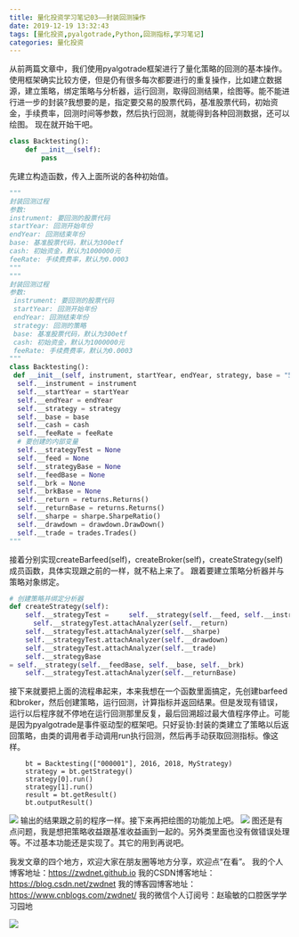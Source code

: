 ```yaml
---
title: 量化投资学习笔记03——封装回测操作
date: 2019-12-19 13:32:43
tags: [量化投资,pyalgotrade,Python,回测指标,学习笔记]
categories: 量化投资
---
```

从前两篇文章中，我们使用pyalgotrade框架进行了量化策略的回测的基本操作。使用框架确实比较方便，但是仍有很多每次都要进行的重复操作，比如建立数据源，建立策略，绑定策略与分析器，运行回测，取得回测结果，绘图等。能不能进行进一步的封装?我想要的是，指定要交易的股票代码，基准股票代码，初始资金，手续费率，回测时间等参数，然后执行回测，就能得到各种回测数据，还可以绘图。
现在就开始干吧。
```python
class Backtesting():
    def __init__(self):
        pass
```
先建立构造函数，传入上面所说的各种初始值。
```python
"""
封装回测过程
参数:
instrument: 要回测的股票代码
startYear: 回测开始年份
endYear: 回测结束年份
base: 基准股票代码，默认为300etf
cash: 初始资金，默认为1000000元
feeRate: 手续费费率，默认为0.0003
"""
"""
封装回测过程
参数:
 instrument: 要回测的股票代码
 startYear: 回测开始年份
 endYear: 回测结束年份
 strategy: 回测的策略
 base: 基准股票代码，默认为300etf
 cash: 初始资金，默认为1000000元
 feeRate: 手续费费率，默认为0.0003
"""
class Backtesting():
 def __init__(self, instrument, startYear, endYear, strategy, base = "510300", cash = 1000000, feeRate = 0.0003):
  self.__instrument = instrument
  self.__startYear = startYear
  self.__endYear = endYear
  self.__strategy = strategy
  self.__base = base
  self.__cash = cash
  self.__feeRate = feeRate
  # 要创建的内部变量
  self.__strategyTest = None
  self.__feed = None
  self.__strategyBase = None
  self.__feedBase = None
  self.__brk = None
  self.__brkBase = None
  self.__return = returns.Returns()
  self.__returnBase = returns.Returns()
  self.__sharpe = sharpe.SharpeRatio()
  self.__drawdown = drawdown.DrawDown()
  self.__trade = trades.Trades()
"""
```
接着分别实现createBarfeed(self)，createBroker(self)，createStrategy(self)成员函数，具体实现跟之前的一样，就不粘上来了。
跟着要建立策略分析器并与策略对象绑定。
```python
# 创建策略并绑定分析器
def createStrategy(self):
    self.__strategyTest =     self.__strategy(self.__feed, self.__instrument, self.__brk)
      self.__strategyTest.attachAnalyzer(self.__return)
    self.__strategyTest.attachAnalyzer(self.__sharpe)
    self.__strategyTest.attachAnalyzer(self.__drawdown)
    self.__strategyTest.attachAnalyzer(self.__trade)
    self.__strategyBase
= self.__strategy(self.__feedBase, self.__base, self.__brk)
    self.__strategyTest.attachAnalyzer(self.__returnBase)
```
接下来就要把上面的流程串起来，本来我想在一个函数里面搞定，先创建barfeed和broker，然后创建策略，运行回测，计算指标并返回结果。但是发现有错误，运行以后程序就不停地在运行回测那里反复，最后回溯超过最大值程序停止。可能是因为pyalgotrade是事件驱动型的框架吧。只好妥协:封装的类建立了策略以后返回策略，由类的调用者手动调用run执行回测，然后再手动获取回测指标。像这样。
```
    bt = Backtesting(["000001"], 2016, 2018, MyStrategy)
    strategy = bt.getStrategy()
    strategy[0].run()
    strategy[1].run()
    result = bt.getResult()
    bt.outputResult()
```
![](https://zymblog-1258069789.cos.ap-chengdu.myqcloud.com/blog0178-QTLearn/03/01.jpg)
输出的结果跟之前的程序一样。接下来再把绘图的功能加上吧。
![](https://zymblog-1258069789.cos.ap-chengdu.myqcloud.com/blog0178-QTLearn/03/02.jpg)
图还是有点问题，我是想把策略收益跟基准收益画到一起的。另外类里面也没有做错误处理等。不过基本功能还是实现了。其它的用到再说吧。

我发文章的四个地方，欢迎大家在朋友圈等地方分享，欢迎点“在看”。
我的个人博客地址：https://zwdnet.github.io
我的CSDN博客地址：https://blog.csdn.net/zwdnet
我的博客园博客地址： https://www.cnblogs.com/zwdnet/
我的微信个人订阅号：赵瑜敏的口腔医学学习园地


![](https://zymblog-1258069789.cos.ap-chengdu.myqcloud.com/other/wx.jpg)